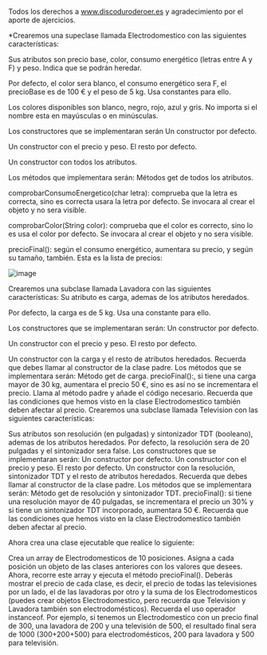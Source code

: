 Todos los derechos a www.discoduroderoer.es y agradecimiento por el aporte de ajercicios.

*Crearemos una supeclase llamada Electrodomestico con las siguientes características:

Sus atributos son precio base, color, consumo energético (letras entre A y F) y peso. Indica que se podrán heredar.

Por defecto, el color sera blanco, el consumo energético sera F, el precioBase es de 100 € y el peso de 5 kg. Usa constantes para ello.

Los colores disponibles son blanco, negro, rojo, azul y gris. No importa si el nombre esta en mayúsculas o en minúsculas.

Los constructores que se implementaran serán
Un constructor por defecto.

Un constructor con el precio y peso. El resto por defecto.

Un constructor con todos los atributos.

Los métodos que implementara serán:
Métodos get de todos los atributos.

comprobarConsumoEnergetico(char letra): comprueba que la letra es correcta, sino es correcta usara la letra por defecto. Se invocara al crear el objeto y no sera visible.

comprobarColor(String color): comprueba que el color es correcto, sino lo es usa el color por defecto. Se invocara al crear el objeto y no sera visible.

precioFinal(): según el consumo energético, aumentara su precio, y según su tamaño, también. Esta es la lista de precios:

![image](https://github.com/user-attachments/assets/636e52cf-7475-460f-90e4-d6a028ee7b43)

Crearemos una subclase llamada Lavadora con las siguientes características:
Su atributo es carga, ademas de los atributos heredados.

Por defecto, la carga es de 5 kg. Usa una constante para ello.

Los constructores que se implementaran serán:
Un constructor por defecto.

Un constructor con el precio y peso. El resto por defecto.

Un constructor con la carga y el resto de atributos heredados. Recuerda que debes llamar al constructor de la clase padre.
Los métodos que se implementara serán:
Método get de carga.
precioFinal():, si tiene una carga mayor de 30 kg, aumentara el precio 50 €, sino es así no se incrementara el precio. Llama al método padre y añade el código necesario. Recuerda que las condiciones que hemos visto en la clase Electrodomestico también deben afectar al precio.
Crearemos una subclase llamada Television con las siguientes características:

Sus atributos son resolución (en pulgadas) y sintonizador TDT (booleano), ademas de los atributos heredados.
Por defecto, la resolución sera de 20 pulgadas y el sintonizador sera false.
Los constructores que se implementaran serán:
Un constructor por defecto.
Un constructor con el precio y peso. El resto por defecto.
Un constructor con la resolución, sintonizador TDT y el resto de atributos heredados. Recuerda que debes llamar al constructor de la clase padre.
Los métodos que se implementara serán:
Método get de resolución y sintonizador TDT.
precioFinal(): si tiene una resolución mayor de 40 pulgadas, se incrementara el precio un 30% y si tiene un sintonizador TDT incorporado, aumentara 50 €. Recuerda que las condiciones que hemos visto en la clase Electrodomestico también deben afectar al precio.

Ahora crea una clase ejecutable que realice lo siguiente:

Crea un array de Electrodomesticos de 10 posiciones.
Asigna a cada posición un objeto de las clases anteriores con los valores que desees.
Ahora, recorre este array y ejecuta el método precioFinal().
Deberás mostrar el precio de cada clase, es decir, el precio de todas las televisiones por un lado, el de las lavadoras por otro y la suma de los Electrodomesticos (puedes crear objetos Electrodomestico, pero recuerda que Television y Lavadora también son electrodomésticos). Recuerda el uso operador instanceof.
Por ejemplo, si tenemos un Electrodomestico con un precio final de 300, una lavadora de 200 y una televisión de 500, el resultado final sera de 1000 (300+200+500) para electrodomésticos, 200 para lavadora y 500 para televisión.

